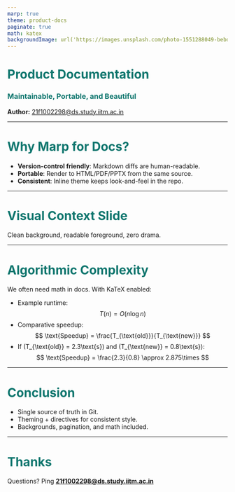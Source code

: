 ```yaml
---
marp: true
theme: product-docs
paginate: true
math: katex
backgroundImage: url('https://images.unsplash.com/photo-1551288049-bebda4e38f71?auto=format&fit=crop&w=1950&q=80')
---
```


<!-- Custom theme (inline) -->
<style>
/* @theme product-docs */

/* Colors & tokens */
:root {
  --accent: #0f766e;
  --fg: #1f2937;
  --muted: #6b7280;
}

/* Base slide styles */
section {
  font-family: ui-sans-serif, system-ui, -apple-system, "Segoe UI", Roboto, "Helvetica Neue", Arial, "Noto Sans", "Apple Color Emoji", "Segoe UI Emoji";
  color: var(--fg);
  line-height: 1.4;
  padding: 2.5rem;
}

/* Headings */
h1, h2, h3 {
  color: var(--accent);
}

/* Lead slide treatment */
section.lead {
  background: rgba(255,255,255,0.86);
  text-align: center;
  backdrop-filter: blur(1px);
  -webkit-backdrop-filter: blur(1px);
}

/* Pagination (required when using a custom theme) */
section::after {
  content: attr(data-marpit-pagination) " / " attr(data-marpit-pagination-total);
  position: absolute;
  right: 1rem;
  bottom: 0.75rem;
  font-size: 0.8rem;
  color: var(--muted);
}

/* Optional: a subtle footer style if you add one later */
footer { color: var(--muted); font-size: 0.8rem; text-align: center; }
</style>

<!-- Title -->
<!-- _class: lead -->
# Product Documentation
### Maintainable, Portable, and Beautiful
**Author:** 21f1002298@ds.study.iitm.ac.in

---

# Why Marp for Docs?

- **Version-control friendly**: Markdown diffs are human-readable.
- **Portable**: Render to HTML/PDF/PPTX from the same source.
- **Consistent**: Inline theme keeps look-and-feel in the repo.

---

<!-- Per-slide background image to satisfy validators -->
<!-- _backgroundImage: url('https://images.unsplash.com/photo-1557804506-669a67965ba0?auto=format&fit=crop&w=1974&q=80') -->
<!-- _color: white -->
<!-- _class: lead -->
# Visual Context Slide
Clean background, readable foreground, zero drama.

---

# Algorithmic Complexity

We often need math in docs. With KaTeX enabled:

- Example runtime:  
  $$ T(n) = O(n \log n) $$
- Comparative speedup:
  $$
  \text{Speedup} = \frac{T_{\text{old}}}{T_{\text{new}}}
  $$
- If \(T_{\text{old}} = 2.3\text{s}\) and \(T_{\text{new}} = 0.8\text{s}\):  
  $$ \text{Speedup} = \frac{2.3}{0.8} \approx 2.875\times $$

---

# Conclusion

- Single source of truth in Git.
- Theming + directives for consistent style.
- Backgrounds, pagination, and math included.

---

# Thanks

Questions? Ping **21f1002298@ds.study.iitm.ac.in**
